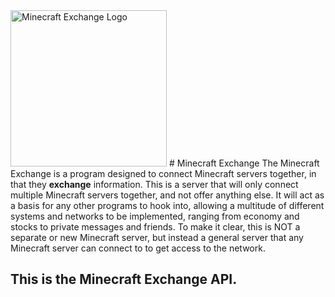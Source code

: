 <img alt="Minecraft Exchange Logo" src="http://dl.dropbox.com/u/53010016/MCExchange.png" width="250px" />
# Minecraft Exchange 
The Minecraft Exchange is a program designed to connect Minecraft servers together, in that they <b>exchange</b> information. This is a server that will only
connect multiple Minecraft servers together, and not offer anything else. It will act as a basis for any other programs to hook into, allowing a multitude of
different systems and networks to be implemented, ranging from economy and stocks to private messages and friends. To make it clear, this is NOT a separate or
new Minecraft server, but instead a general server that any Minecraft server can connect to to get access to the network.

## This is the Minecraft Exchange API.